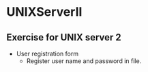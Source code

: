 # UNIXServerII
Exercise for UNIX server 2
------------------------------
* User registration form  
  - Register user name and password in file.
